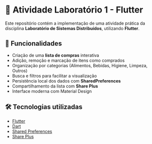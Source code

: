 # 📱 Atividade Laboratório 1 - Flutter  

Este repositório contém a implementação de uma atividade prática da disciplina **Laboratório de Sistemas Distribuídos**, utilizando **Flutter**.  

## 🚀 Funcionalidades
- Criação de uma **lista de compras** interativa  
- Adição, remoção e marcação de itens como comprados  
- Organização por categorias (Alimentos, Bebidas, Higiene, Limpeza, Outros)  
- Busca e filtros para facilitar a visualização  
- Persistência local dos dados com **SharedPreferences**  
- Compartilhamento da lista com **Share Plus**  
- Interface moderna com Material Design  

## 🛠️ Tecnologias utilizadas
- [Flutter](https://flutter.dev/)  
- [Dart](https://dart.dev/)  
- [Shared Preferences](https://pub.dev/packages/shared_preferences)  
- [Share Plus](https://pub.dev/packages/share_plus)  
